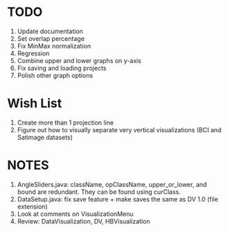 # TODO
1. Update documentation
2. Set overlap percentage
3. Fix MinMax normalization
4. Regression
5. Combine upper and lower graphs on y-axis
6. Fix saving and loading projects
7. Polish other graph options

# Wish List
1. Create more than 1 projection line
2. Figure out how to visually separate very vertical visualizations (BCI and Satimage datasets)

# NOTES
1. AngleSliders.java: className, opClassName, upper_or_lower, and bound are redundant. They can be found using curClass.
2. DataSetup.java: fix save feature + make saves the same as DV 1.0 (file extension)
3. Look at comments on VisualizationMenu
4. Review: DataVisualization, DV, HBVisualization